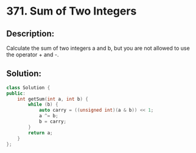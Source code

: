 # 371. Sum of Two Integers

## Description:

Calculate the sum of two integers a and b, but you are not allowed to use the operator + and -.

## Solution:

```c++
class Solution {
public:
    int getSum(int a, int b) {
        while (b) {
            auto carry = ((unsigned int)(a & b)) << 1;
            a ^= b;
            b = carry;
        }
        return a;
    }
};

```

<!-- remark：

-  -->
